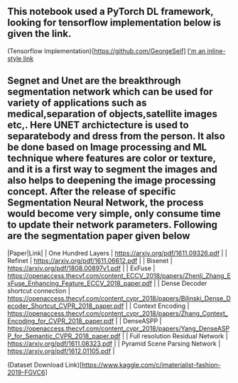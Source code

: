 ## This notebook used a PyTorch DL framework, looking for tensorflow implementation below is given the link.
(Tensorflow Implementation)[https://github.com/GeorgeSeif]
[I'm an inline-style link](https://www.google.com)



## Segnet and Unet are the breakthrough segmentation network which can be used for variety of applications such as medical,separation of objects,satellite images etc,. Here UNET archictecture is used to separatebody and dress from the person. It also be done based on Image processing and ML technique where features are color or texture, and it is a first way to segment the images and also helps to deepening the image processing concept. After the release of specific Segmentation Neural Network, the process would become very simple, only consume time to update their network parameters. Following are the segmentation paper given below

|Paper|Link|
| One Hundred Layers | https://arxiv.org/pdf/1611.09326.pdf |
| Refinet | https://arxiv.org/pdf/1611.06612.pdf |
| Bisenet | https://arxiv.org/pdf/1808.00897v1.pdf |
| ExFuse | https://openaccess.thecvf.com/content_ECCV_2018/papers/Zhenli_Zhang_ExFuse_Enhancing_Feature_ECCV_2018_paper.pdf |
| Dense Decoder shortcut connection | https://openaccess.thecvf.com/content_cvpr_2018/papers/Bilinski_Dense_Decoder_Shortcut_CVPR_2018_paper.pdf |
| Context Encoding | https://openaccess.thecvf.com/content_cvpr_2018/papers/Zhang_Context_Encoding_for_CVPR_2018_paper.pdf |
| DenseASPP | https://openaccess.thecvf.com/content_cvpr_2018/papers/Yang_DenseASPP_for_Semantic_CVPR_2018_paper.pdf |
| Full resolution Residual Network | https://arxiv.org/pdf/1611.08323.pdf |
| Pyramid Scene Parsing Network | https://arxiv.org/pdf/1612.01105.pdf |

(Dataset Download Link)[https://www.kaggle.com/c/imaterialist-fashion-2019-FGVC6]
